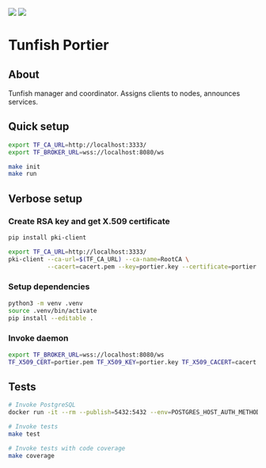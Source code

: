 ![](https://github.com/tunfish/tunfish-portier/workflows/Tests/badge.svg)
![](https://codecov.io/gh/tunfish/tunfish-portier/branch/main/graph/badge.svg)

# Tunfish Portier

## About

Tunfish manager and coordinator. Assigns clients to nodes, announces services.

## Quick setup

```sh
export TF_CA_URL=http://localhost:3333/
export TF_BROKER_URL=wss://localhost:8080/ws

make init
make run
```


## Verbose setup

### Create RSA key and get X.509 certificate
```sh
pip install pki-client

export TF_CA_URL=http://localhost:3333/
pki-client --ca-url=$(TF_CA_URL) --ca-name=RootCA \
           --cacert=cacert.pem --key=portier.key --certificate=portier.pem --profile=client --common-name-prefix=portier
```

### Setup dependencies
```sh
python3 -m venv .venv
source .venv/bin/activate
pip install --editable .
```

### Invoke daemon
```sh
export TF_BROKER_URL=wss://localhost:8080/ws
TF_X509_CERT=portier.pem TF_X509_KEY=portier.key TF_X509_CACERT=cacert.pem AUTOBAHN_DEMO_ROUTER=${TF_BROKER_URL} tf-portier
```


## Tests
```sh
# Invoke PostgreSQL
docker run -it --rm --publish=5432:5432 --env=POSTGRES_HOST_AUTH_METHOD=trust postgres:13.2

# Invoke tests
make test

# Invoke tests with code coverage
make coverage
```
